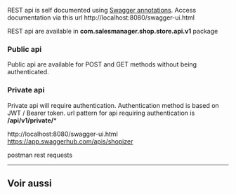 REST api is self documented using [Swagger annotations](https://swagger.io/docs/).
Access documentation via this url http://localhost:8080/swagger-ui.html

REST api are available in **com.salesmanager.shop.store.api.v1** package

### Public api

Public api are available for POST and GET methods without being authenticated.

### Private api

Private api will require authentication. Authentication method is based on JWT / Bearer token.
url pattern for api requiring authentication is **/api/v1/private/***

http://localhost:8080/swagger-ui.html
https://app.swaggerhub.com/apis/shopizer

postman rest requests


---

## Voir aussi